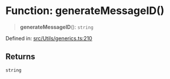 # Function: generateMessageID()

> **generateMessageID**(): `string`

Defined in: [src/Utils/generics.ts:210](https://github.com/Fokusdotid/bail/blob/c004679536d41fcf32da31cecf70d3991dfa31b5/src/Utils/generics.ts#L210)

## Returns

`string`
